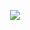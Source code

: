 <p align="center">
  <img src="https://cdn.discordapp.com/attachments/1208011896322793494/1276851389976547464/ChessGo.png?ex=66cb0806&is=66c9b686&hm=e33340ce51233a928a6c5de26670de1ae2df75035fa6ed4f2fa9c8b7d8404745&">
</p>
 
